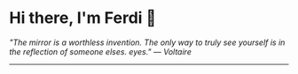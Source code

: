 <h1>Hi there, I'm Ferdi 👋</h1>

<p><em>
  "The mirror is a worthless invention. The only way to truly see yourself is in the reflection of someone elses. eyes." — Voltaire
</em></p>

---
